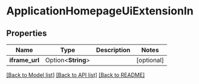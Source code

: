 # ApplicationHomepageUiExtensionIn

## Properties

Name | Type | Description | Notes
------------ | ------------- | ------------- | -------------
**iframe_url** | Option<**String**> |  | [optional]

[[Back to Model list]](../README.md#documentation-for-models) [[Back to API list]](../README.md#documentation-for-api-endpoints) [[Back to README]](../README.md)


